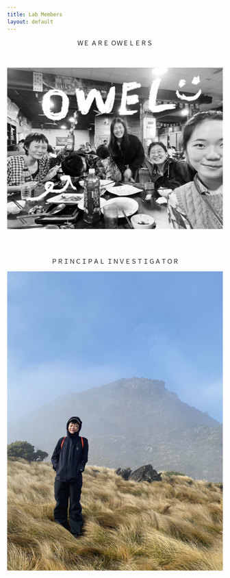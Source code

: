 ```yaml
---
title: Lab Members
layout: default
---
```


<center><span style="font-size:1em"> ＷＥ   ＡＲＥ    ＯＷＥＬＥＲＳ</center></span>
<br/><br/>

![owel_photo](owel_photo.JPG)

<br/><br/>
 
<center>ＰＲＩＮＣＩＰＡＬ   ＩＮＶＥＳＴＩＧＡＴＯＲ</center>
 
![PI_photo](PI_photo.jpeg)
 
 
